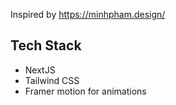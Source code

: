 Inspired by https://minhpham.design/ 

## Tech Stack

- NextJS
- Tailwind CSS
- Framer motion for animations

